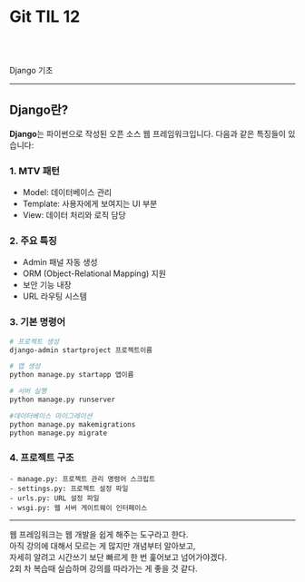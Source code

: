 # Git TIL 12



<br><br>

Django 기초 


---

## Django란?

**Django**는 파이썬으로 작성된 오픈 소스 웹 프레임워크입니다. 다음과 같은 특징들이 있습니다:

### 1. MTV 패턴
- Model: 데이터베이스 관리
- Template: 사용자에게 보여지는 UI 부분
- View: 데이터 처리와 로직 담당

### 2. 주요 특징
- Admin 패널 자동 생성
- ORM (Object-Relational Mapping) 지원
- 보안 기능 내장
- URL 라우팅 시스템

### 3. 기본 명령어

```bash
# 프로젝트 생성
django-admin startproject 프로젝트이름

# 앱 생성
python manage.py startapp 앱이름

# 서버 실행
python manage.py runserver

#데이터베이스 마이그레이션
python manage.py makemigrations
python manage.py migrate
```

### 4. 프로젝트 구조
```
- manage.py: 프로젝트 관리 명령어 스크립트
- settings.py: 프로젝트 설정 파일
- urls.py: URL 설정 파일
- wsgi.py: 웹 서버 게이트웨이 인터페이스
```

---
웹 프레임워크는 웹 개발을 쉽게 해주는 도구라고 한다.
<br>
아직 강의에 대해서 모르는 게 많지만 개념부터 알아보고, <br>
자세히 알려고 시간쓰기 보단 빠르게 한 번 훑어보고 넘어가야겠다. <br>
2회 차 복습때 실습하며 강의를 따라가는 게 좋을 것 같다.

